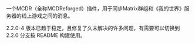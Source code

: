 一个MCDR（全称MCDReforged）插件，用于同步Matrix群组和《我的世界》服务器的线上游戏之间的消息。

2.2.0-4 版本已趋于稳定，且修复了久未解决的许多问题，有需要可以切换到 2.2.0 分支按 README 构建使用。
